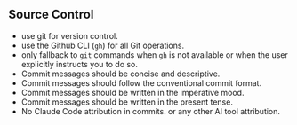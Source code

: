## Source Control

- use git for version control.
- use the Github CLI (`gh`) for all Git operations.
- only fallback to `git` commands when `gh` is not available or when the user explicitly instructs you to do so.
- Commit messages should be concise and descriptive.
- Commit messages should follow the conventional commit format.
- Commit messages should be written in the imperative mood.
- Commit messages should be written in the present tense.
- No Claude Code attribution in commits. or any other AI tool attribution.
